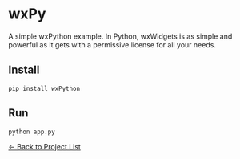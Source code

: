# wxPy

A simple wxPython example. In Python, wxWidgets is as simple and powerful as it gets with a permissive license for all your needs.

## Install

```
pip install wxPython
```

## Run

```
python app.py
```

[&#x2190; Back to Project List](../README.md)
